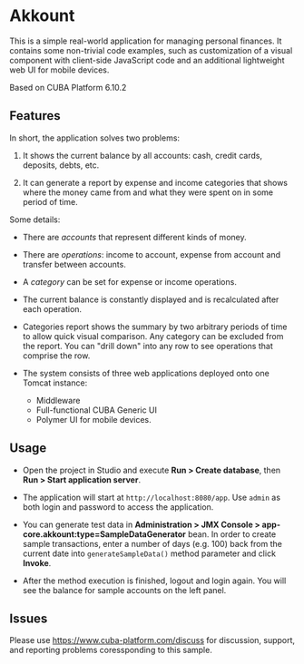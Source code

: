 Akkount
=======

This is a simple real-world application for managing personal finances. It contains some non-trivial code examples, such as customization of a visual component with client-side JavaScript code and an additional lightweight web UI for mobile devices.

Based on CUBA Platform 6.10.2

Features
--------

In short, the application solves two problems:

 1. It shows the current balance by all accounts: cash, credit cards, deposits, debts, etc.

 2. It can generate a report by expense and income categories that shows where the money came from and what they were spent on in some period of time.

Some details:

* There are _accounts_ that represent different kinds of money.

* There are _operations_: income to account, expense from account and transfer between accounts.

* A _category_ can be set for expense or income operations.

* The current balance is constantly displayed and is recalculated after each operation.

* Categories report shows the summary by two arbitrary periods of time to allow quick visual comparison. Any category can be excluded from the report. You can "drill down" into any row to see operations that comprise the row.

* The system consists of three web applications deployed onto one Tomcat instance:   
   
    - Middleware   
    - Full-functional CUBA Generic UI
    - Polymer UI for mobile devices. 

Usage
-----

- Open the project in Studio and execute **Run > Create database**, then **Run > Start application server**. 

- The application will start at `http://localhost:8080/app`. Use `admin` as both login and password to access the application. 

- You can generate test data in **Administration > JMX Console > app-core.akkount:type=SampleDataGenerator** bean. In order to create sample transactions, enter a number of days (e.g. 100) back from the current date into `generateSampleData()` method parameter and click **Invoke**. 

- After the method execution is finished, logout and login again. You will see the balance for sample accounts on the left panel.

## Issues
Please use https://www.cuba-platform.com/discuss for discussion, support, and reporting problems coressponding to this sample.
